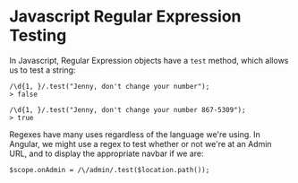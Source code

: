 # Javascript Regular Expression Testing

In Javascript, Regular Expression objects have a `test` method, which allows us to test a string:
	
	/\d{1, }/.test("Jenny, don't change your number");
	> false
	
	/\d{1, }/.test("Jenny, don't change your number 867-5309");
	> true
	
Regexes have many uses regardless of the language we're using. In Angular, we might use a regex to test whether or not we're at an Admin URL, and to display the appropriate navbar if we are:

	$scope.onAdmin = /\/admin/.test($location.path());
	
